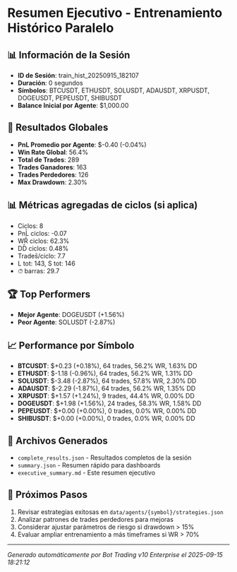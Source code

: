 # Resumen Ejecutivo - Entrenamiento Histórico Paralelo

## 📊 Información de la Sesión
- **ID de Sesión**: train_hist_20250915_182107
- **Duración**: 0 segundos
- **Símbolos**: BTCUSDT, ETHUSDT, SOLUSDT, ADAUSDT, XRPUSDT, DOGEUSDT, PEPEUSDT, SHIBUSDT
- **Balance Inicial por Agente**: $1,000.00

## 🎯 Resultados Globales
- **PnL Promedio por Agente**: $-0.40 (-0.04%)
- **Win Rate Global**: 56.4%
- **Total de Trades**: 289
- **Trades Ganadores**: 163
- **Trades Perdedores**: 126
- **Max Drawdown**: 2.30%

## 📊 Métricas agregadas de ciclos (si aplica)
- Ciclos: 8
- PnL̄ ciclos: -0.07
- WR̄ ciclos: 62.3%
- DD̄ ciclos: 0.48%
- Trades̄/ciclo: 7.7
- L tot: 143, S tot: 146
- ⏱̄ barras: 29.7


## 🏆 Top Performers
- **Mejor Agente**: DOGEUSDT (+1.56%)
- **Peor Agente**: SOLUSDT (-2.87%)

## 📈 Performance por Símbolo
- **BTCUSDT**: $+0.23 (+0.18%), 64 trades, 56.2% WR, 1.63% DD
- **ETHUSDT**: $-1.18 (-0.96%), 64 trades, 56.2% WR, 1.31% DD
- **SOLUSDT**: $-3.48 (-2.87%), 64 trades, 57.8% WR, 2.30% DD
- **ADAUSDT**: $-2.29 (-1.87%), 64 trades, 56.2% WR, 1.35% DD
- **XRPUSDT**: $+1.57 (+1.24%), 9 trades, 44.4% WR, 0.00% DD
- **DOGEUSDT**: $+1.98 (+1.56%), 24 trades, 58.3% WR, 1.58% DD
- **PEPEUSDT**: $+0.00 (+0.00%), 0 trades, 0.0% WR, 0.00% DD
- **SHIBUSDT**: $+0.00 (+0.00%), 0 trades, 0.0% WR, 0.00% DD

## 📁 Archivos Generados
- `complete_results.json` - Resultados completos de la sesión
- `summary.json` - Resumen rápido para dashboards
- `executive_summary.md` - Este resumen ejecutivo

## 🎯 Próximos Pasos
1. Revisar estrategias exitosas en `data/agents/{symbol}/strategies.json`
2. Analizar patrones de trades perdedores para mejoras
3. Considerar ajustar parámetros de riesgo si drawdown > 15%
4. Evaluar ampliar entrenamiento a más timeframes si WR > 70%

---
*Generado automáticamente por Bot Trading v10 Enterprise el 2025-09-15 18:21:12*
